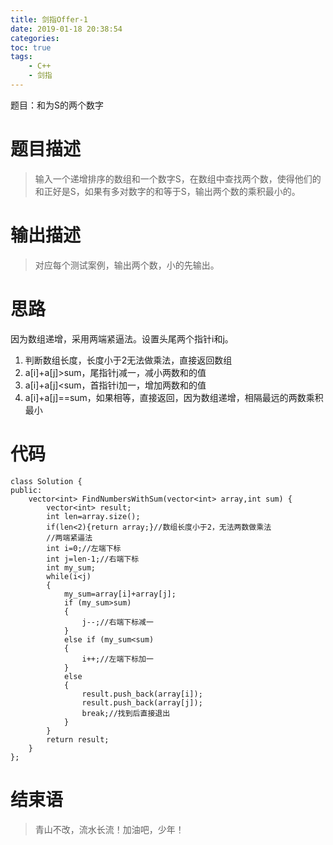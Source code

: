 ```yaml
---
title: 剑指Offer-1
date: 2019-01-18 20:38:54
categories:
toc: true
tags:
	- C++
	- 剑指
---
```

题目：和为S的两个数字<!-- more -->

# 题目描述
> 输入一个递增排序的数组和一个数字S，在数组中查找两个数，使得他们的和正好是S，如果有多对数字的和等于S，输出两个数的乘积最小的。

# 输出描述
> 对应每个测试案例，输出两个数，小的先输出。

# 思路
因为数组递增，采用两端紧逼法。设置头尾两个指针i和j。
1. 判断数组长度，长度小于2无法做乘法，直接返回数组
2. a[i]+a[j]>sum，尾指针j减一，减小两数和的值
3. a[i]+a[j]<sum，首指针i加一，增加两数和的值
4. a[i]+a[j]==sum，如果相等，直接返回，因为数组递增，相隔最远的两数乘积最小

# 代码
```
class Solution {
public:
    vector<int> FindNumbersWithSum(vector<int> array,int sum) {
        vector<int> result;
        int len=array.size();
        if(len<2){return array;}//数组长度小于2，无法两数做乘法
        //两端紧逼法
        int i=0;//左端下标
        int j=len-1;//右端下标
        int my_sum;
        while(i<j)
        {
            my_sum=array[i]+array[j];
            if (my_sum>sum)
            {
                j--;//右端下标减一
            }
            else if (my_sum<sum)
            {
                i++;//左端下标加一
            }
            else
            {
                result.push_back(array[i]);
                result.push_back(array[j]);
                break;//找到后直接退出
            }
        }
        return result;
    }
};
```
# 结束语
> 青山不改，流水长流！加油吧，少年！